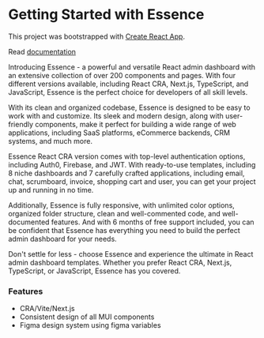 # Getting Started with Essence

This project was bootstrapped with [Create React App](https://github.com/facebook/create-react-app).

Read [documentation](https://essence-doc.vercel.app/)



Introducing Essence - a powerful and versatile React admin dashboard with an extensive collection of over 200 components and pages. With four different versions available, including React CRA, Next.js, TypeScript, and JavaScript, Essence is the perfect choice for developers of all skill levels.

With its clean and organized codebase, Essence is designed to be easy to work with and customize. Its sleek and modern design, along with user-friendly components, make it perfect for building a wide range of web applications, including SaaS platforms, eCommerce backends, CRM systems, and much more.

Essence React CRA version comes with top-level authentication options, including Auth0, Firebase, and JWT. With ready-to-use templates, including 8 niche dashboards and 7 carefully crafted applications, including email, chat, scrumboard, invoice, shopping cart and user, you can get your project up and running in no time.

Additionally, Essence is fully responsive, with unlimited color options, organized folder structure, clean and well-commented code, and well-documented features. And with 6 months of free support included, you can be confident that Essence has everything you need to build the perfect admin dashboard for your needs.

Don't settle for less - choose Essence and experience the ultimate in React admin dashboard templates. Whether you prefer React CRA, Next.js, TypeScript, or JavaScript, Essence has you covered.

### Features
- CRA/Vite/Next.js
- Consistent design of all MUI components
- Figma design system using figma variables
